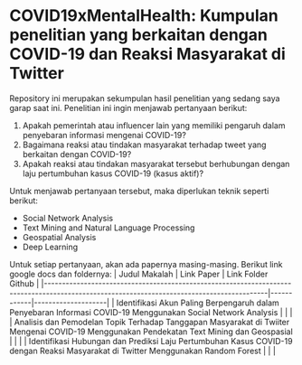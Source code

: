 # COVID19xMentalHealth: Kumpulan penelitian yang berkaitan dengan COVID-19 dan Reaksi Masyarakat di Twitter

Repository ini merupakan sekumpulan hasil penelitian yang sedang saya garap saat ini. Penelitian ini ingin menjawab pertanyaan berikut:
1. Apakah pemerintah atau influencer lain yang memiliki pengaruh dalam penyebaran informasi mengenai COVID-19?
2. Bagaimana reaksi atau tindakan masyarakat terhadap tweet yang berkaitan dengan COVID-19?
3. Apakah reaksi atau tindakan masyarakat tersebut berhubungan dengan laju pertumbuhan kasus COVID-19 (kasus aktif)?

Untuk menjawab pertanyaan tersebut, maka diperlukan teknik seperti berikut:
- Social Network Analysis
- Text Mining and Natural Language Processing
- Geospatial Analysis
- Deep Learning

Untuk setiap pertanyaan, akan ada papernya masing-masing. Berikut link google docs dan foldernya:
| Judul Makalah                                                                                                                             | Link Paper | Link Folder Github |
|-------------------------------------------------------------------------------------------------------------------------------------------|------------|--------------------|
| Identifikasi Akun Paling Berpengaruh dalam Penyebaran Informasi COVID-19 Menggunakan Social Network Analysis                              |            |                    |
| Analisis dan Pemodelan Topik Terhadap Tanggapan Masyarakat di Twiiter Mengenai COVID-19 Menggunakan Pendekatan Text Mining dan Geospasial |            |                    |
| Identifikasi Hubungan dan Prediksi Laju Pertumbuhan Kasus COVID-19 dengan Reaksi Masyarakat di Twitter Menggunakan Random Forest          |            |                    |